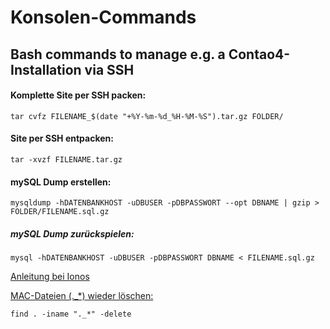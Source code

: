 # Konsolen-Commands
## Bash commands to manage e.g. a Contao4-Installation via SSH

#### Komplette Site per SSH packen:
    tar cvfz FILENAME_$(date "+%Y-%m-%d_%H-%M-%S").tar.gz FOLDER/

#### Site per SSH entpacken:
	tar -xvzf FILENAME.tar.gz

#### mySQL Dump erstellen:
	mysqldump -hDATENBANKHOST -uDBUSER -pDBPASSWORT --opt DBNAME | gzip > FOLDER/FILENAME.sql.gz

##### mySQL Dump zurückspielen:
	mysql -hDATENBANKHOST -uDBUSER -pDBPASSWORT DBNAME < FILENAME.sql.gz



[Anleitung bei Ionos](https://www.ionos.de/hilfe//index.php?id=2835)



[MAC-Dateien (._*) wieder löschen:](http://www.linux-praxis.de/linux1/befehle7.html)

	find . -iname "._*" -delete